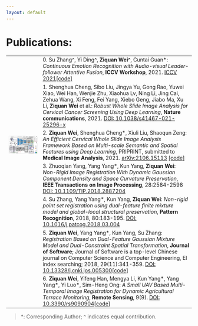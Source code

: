```yaml
---
layout: default
---
```


# Publications:

| | |
| -- | --------------------- |
| | 0.  Su Zhang^, Yi Ding^, **Ziquan Wei^**, Cuntai Guan*: _Continuous Emotion Recognition with Audio-visual Leader-follower Attentive Fusion_, **ICCV Workshop**, 2021. [ICCV 2021](https://openaccess.thecvf.com/content/ICCV2021W/ABAW/html/Zhang_Continuous_Emotion_Recognition_With_Audio-Visual_Leader-Follower_Attentive_Fusion_ICCVW_2021_paper.html)[[code]](https://github.com/sucv/ABAW2/tree/prototype)|
| | 1.  Shenghua Cheng, Sibo Liu, Jingya Yu, Gong Rao, Yuwei Xiao, Wei Han, Wenjie Zhu, Xiaohua Lv, Ning Li, Jing Cai, Zehua Wang, Xi Feng, Fei Yang, Xiebo Geng, Jiabo Ma, Xu Li, **Ziquan Wei** et al.: _Robust Whole Slide Image Analysis for Cervical Cancer Screening Using Deep Learning_, **Nature communications**, 2021. [DOI: 10.1038/s41467-021-25296-x](https://doi.org/10.21203/rs.3.rs-377187/v1)|
| ![project graph](https://github.com/Chrisa142857/You-Only-Look-Cytopathology-Once/blob/main/graph-abstract.jpg "project graph") | 2.  **Ziquan Wei**, Shenghua Cheng*, Xiuli Liu, Shaoqun Zeng: _An Efficient Cervical Whole Slide Image Analysis Framework Based on Multi-scale Semantic and Spatial Features using Deep Learning_, PRIPRINT, submitted to **Medical Image Analysis**, 2021. [arXiv:2106.15113](https://arxiv.org/abs/2106.15113) [[code]](https://github.com/Chrisa142857/You-Only-Look-Cytopathology-Once)|
| | 3.  Zhuoqian Yang, Yang Yang*, Kun Yang, **Ziquan Wei**: _Non-Rigid Image Registration With Dynamic Gaussian Component Density and Space Curvature Preservation_, **IEEE Transactions on Image Processing**, 28:2584-2598 [DOI: 10.1109/TIP.2018.2887204](https://doi.org/10.1109/TIP.2018.2887204)|
| | 4.  Su Zhang, Yang Yang*, Kun Yang, **Ziquan Wei**: _Non-rigid point set registration using dual-feature finite mixture model and global-local structural preservation_, **Pattern Recognition**, 2018, 80:183-195. [DOI: 10.1016/j.patcog.2018.03.004](https://doi.org/10.1016/j.patcog.2018.03.004)|
| | 5.  **Ziquan Wei**, Yang Yang*, Kun Yang, Su Zhang: _Registration Based on Dual-Feature Gaussian Mixture Model and Dual-Constraint Spatial Transformation_, **Journal of Software**; Journal of Software is a top-level Chinese journal on Computer Science and Computer Engineering, EI index searching; 2018, 29(11):341-359. [DOI: 10.13328/j.cnki.jos.005300](https://doi.org/10.13328/j.cnki.jos.005300)[[code](https://github.com/Chrisa142857/DGDT)]|
| | 6.  **Ziquan Wei**, Yifeng Han, Mengya Li, Kun Yang*, Yang Yang*, Yi Luo*, Sim-Heng Ong: _A Small UAV Based Multi-Temporal Image Registration for Dynamic Agricultural Terrace Monitoring_, **Remote Sensing**, 9(9). [DOI: 10.3390/rs9090904](https://doi.org/10.3390/rs9090904)[[code](https://github.com/Chrisa142857/DGDT)]|

> *: Corresponding Author; ^ indicates equal contribution.
